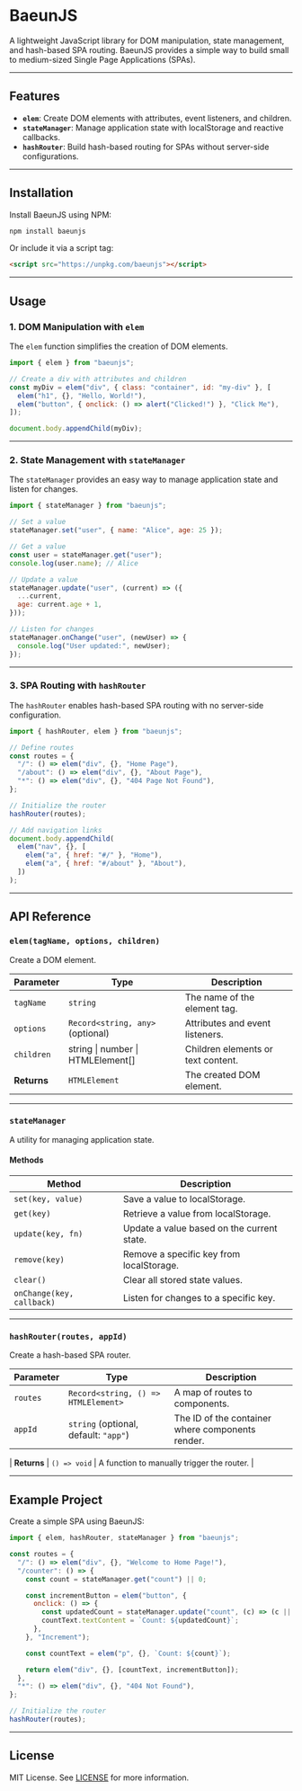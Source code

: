 # BaeunJS

A lightweight JavaScript library for DOM manipulation, state management, and hash-based SPA routing. BaeunJS provides a simple way to build small to medium-sized Single Page Applications (SPAs).

---

## Features

- **`elem`**: Create DOM elements with attributes, event listeners, and children.
- **`stateManager`**: Manage application state with localStorage and reactive callbacks.
- **`hashRouter`**: Build hash-based routing for SPAs without server-side configurations.

---

## Installation

Install BaeunJS using NPM:

```bash
npm install baeunjs
```

Or include it via a script tag:

```html
<script src="https://unpkg.com/baeunjs"></script>
```

---

## Usage

### 1. DOM Manipulation with `elem`

The `elem` function simplifies the creation of DOM elements.

```javascript
import { elem } from "baeunjs";

// Create a div with attributes and children
const myDiv = elem("div", { class: "container", id: "my-div" }, [
  elem("h1", {}, "Hello, World!"),
  elem("button", { onclick: () => alert("Clicked!") }, "Click Me"),
]);

document.body.appendChild(myDiv);
```

---

### 2. State Management with `stateManager`

The `stateManager` provides an easy way to manage application state and listen for changes.

```javascript
import { stateManager } from "baeunjs";

// Set a value
stateManager.set("user", { name: "Alice", age: 25 });

// Get a value
const user = stateManager.get("user");
console.log(user.name); // Alice

// Update a value
stateManager.update("user", (current) => ({
  ...current,
  age: current.age + 1,
}));

// Listen for changes
stateManager.onChange("user", (newUser) => {
  console.log("User updated:", newUser);
});
```

---

### 3. SPA Routing with `hashRouter`

The `hashRouter` enables hash-based SPA routing with no server-side configuration.

```javascript
import { hashRouter, elem } from "baeunjs";

// Define routes
const routes = {
  "/": () => elem("div", {}, "Home Page"),
  "/about": () => elem("div", {}, "About Page"),
  "*": () => elem("div", {}, "404 Page Not Found"),
};

// Initialize the router
hashRouter(routes);

// Add navigation links
document.body.appendChild(
  elem("nav", {}, [
    elem("a", { href: "#/" }, "Home"),
    elem("a", { href: "#/about" }, "About"),
  ])
);
```

---

## API Reference

### `elem(tagName, options, children)`

Create a DOM element.

| Parameter    | Type                                | Description                          |
|--------------|-------------------------------------|--------------------------------------|
| `tagName`    | `string`                            | The name of the element tag.         |
| `options`    | `Record<string, any>` (optional)    | Attributes and event listeners.      |
| `children`   | string \| number \| HTMLElement[]  | Children elements or text content.  |
| **Returns**  | `HTMLElement`                      | The created DOM element.             |

---

### `stateManager`

A utility for managing application state.

#### Methods

| Method           | Description                                     |
|-------------------|-------------------------------------------------|
| `set(key, value)` | Save a value to localStorage.                   |
| `get(key)`        | Retrieve a value from localStorage.             |
| `update(key, fn)` | Update a value based on the current state.      |
| `remove(key)`     | Remove a specific key from localStorage.        |
| `clear()`         | Clear all stored state values.                  |
| `onChange(key, callback)` | Listen for changes to a specific key.  |

---

### `hashRouter(routes, appId)`

Create a hash-based SPA router.

| Parameter  | Type                                | Description                                       |
|------------|-------------------------------------|---------------------------------------------------|
| `routes`   | `Record<string, () => HTMLElement>`| A map of routes to components.                   |
| `appId`    | `string` (optional, default: `"app"`)| The ID of the container where components render. |

| **Returns** | `() => void` | A function to manually trigger the router. |

---

## Example Project

Create a simple SPA using BaeunJS:

```javascript
import { elem, hashRouter, stateManager } from "baeunjs";

const routes = {
  "/": () => elem("div", {}, "Welcome to Home Page!"),
  "/counter": () => {
    const count = stateManager.get("count") || 0;

    const incrementButton = elem("button", {
      onclick: () => {
        const updatedCount = stateManager.update("count", (c) => (c || 0) + 1);
        countText.textContent = `Count: ${updatedCount}`;
      },
    }, "Increment");

    const countText = elem("p", {}, `Count: ${count}`);

    return elem("div", {}, [countText, incrementButton]);
  },
  "*": () => elem("div", {}, "404 Not Found"),
};

// Initialize the router
hashRouter(routes);
```

---

## License

MIT License. See [LICENSE](LICENSE) for more information.

